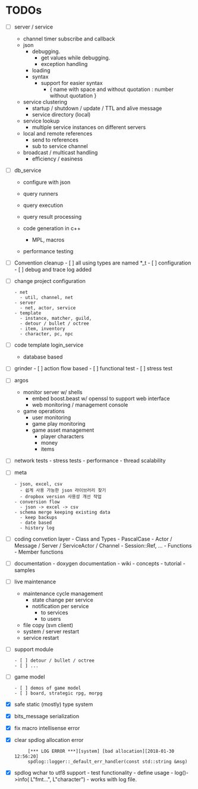 # TODOs

- [ ] server / service 

  - channel timer subscribe and callback
  - json 
    - debugging. 
      - get values while debugging. 
      - exception handling
    - loading
    - syntax 
      - support for easier syntax 
        - { name with space and without quotation : number without quotation }
  - service clustering
    - startup / shutdown / update / TTL and alive message
    - service directory (local)
  - service lookup
    - multiple service instances on different servers 
  - local and remote references
    - send to references
    - sub to service channel
  - broadcast / multicast handling 
    - efficiency / easiness 

- [ ] db_service

  - configure with json


  - query runners
  - query execution 
  - query result processing
  - code generation in c++
    - MPL, macros
  - performance testing

- [ ] Convention cleanup 
      - [ ] all using types are named *_t 
      - [ ] configuration
      - [ ] debug and trace log added

- [ ] change project configuration 

      - net
        - util, channel, net
      - server
        - net, actor, service
      - template  
        - instance, matcher, guild, 
        - detour / bullet / octree
        - item, inventory
        - character, pc, npc

- [ ] code template login_service 
  - database based

- [ ] grinder 
      - [ ] action flow based
      - [ ] functional test
      - [ ] stress test

- [ ] argos
  - monitor server w/ shells 
    - embed boost.beast w/ openssl to support web interface 
    - web monitoring / management console
  - game operations 
    - user monitoring 
    - game play monitoring 
    - game asset management 
      - player characters
      - money 
      - items

- [ ] network tests
      - stress tests
      - performance 
      - thread scalability

- [ ] meta

      - json, excel, csv
        - 쉽게 사용 가능한 json 라이브러리 찾기
        - dropbox version 사용성 개선 작업
      - conversion flow
        - json -> excel -> csv
      - schema merge keeping existing data
        - keep backups
        - date based
        - history log

- [ ] coding convetion layer
      - Class and Types 
        - PascalCase 
        - Actor / Message / Server / ServiceActor / Channel
        - Session::Ref, ... 
        - Functions
        - Member functions

- [ ] documentation
      - doxygen documentation
      - wiki
        - concepts
          - tutorial
        - samples

- [ ] live maintenance
  - maintenance cycle management
    - state change per service
    - notification per service
      - to services
      - to users
  - file copy (svn client)
  - system / server restart
  - service restart 

- [ ] support module 

      - [ ] detour / bullet / octree
      - [ ] ... 

- [ ] game model 

      - [ ] demos of game model
      - [ ] board, strategic rpg, morpg

- [x] safe static (mostly) type system

- [x] bits_message serialization

- [x] fix macro intellisense error

- [x] clear spdlog allocation error

   ```
    	[*** LOG ERROR ***][system] [bad allocation][2018-01-30 12:56:20]
    	spdlog::logger::_default_err_handler(const std::string &msg)
   ```


- [x] spdlog wchar to utf8 support 
      - test functionality 
      - define usage 
        - log()->info( L"fmt...", L"character")
        - works with log file.




